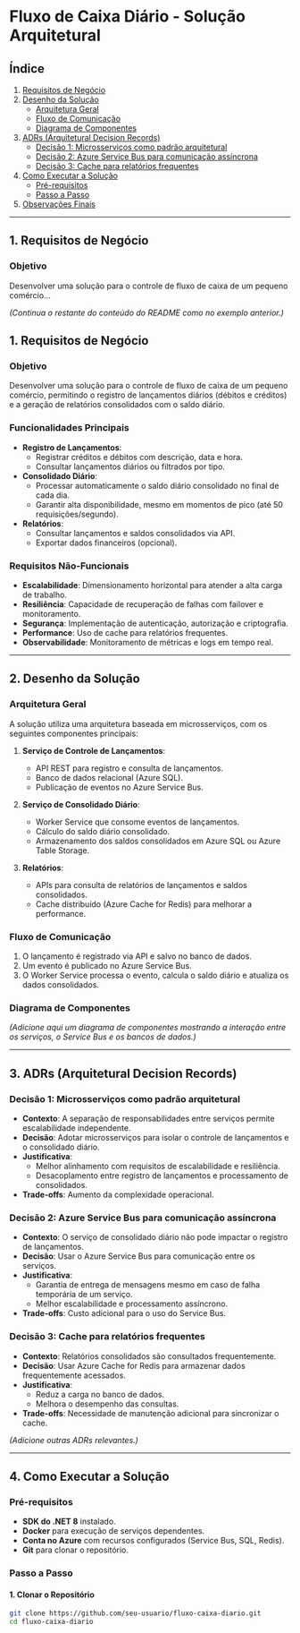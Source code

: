 # Fluxo de Caixa Diário - Solução Arquitetural

## Índice
1. [Requisitos de Negócio](#1-requisitos-de-negócio)
2. [Desenho da Solução](#2-desenho-da-solução)
   - [Arquitetura Geral](#arquitetura-geral)
   - [Fluxo de Comunicação](#fluxo-de-comunicação)
   - [Diagrama de Componentes](#diagrama-de-componentes)
3. [ADRs (Arquitetural Decision Records)](#3-adrs-arquitetural-decision-records)
   - [Decisão 1: Microsserviços como padrão arquitetural](#decisão-1-microsserviços-como-padrão-arquitetural)
   - [Decisão 2: Azure Service Bus para comunicação assíncrona](#decisão-2-azure-service-bus-para-comunicação-assíncrona)
   - [Decisão 3: Cache para relatórios frequentes](#decisão-3-cache-para-relatórios-frequentes)
4. [Como Executar a Solução](#4-como-executar-a-solução)
   - [Pré-requisitos](#pré-requisitos)
   - [Passo a Passo](#passo-a-passo)
5. [Observações Finais](#observações-finais)

---

## 1. Requisitos de Negócio
### Objetivo
Desenvolver uma solução para o controle de fluxo de caixa de um pequeno comércio...

*(Continua o restante do conteúdo do README como no exemplo anterior.)*


## 1. Requisitos de Negócio
### Objetivo
Desenvolver uma solução para o controle de fluxo de caixa de um pequeno comércio, permitindo o registro de lançamentos diários (débitos e créditos) e a geração de relatórios consolidados com o saldo diário.

### Funcionalidades Principais
- **Registro de Lançamentos**:
  - Registrar créditos e débitos com descrição, data e hora.
  - Consultar lançamentos diários ou filtrados por tipo.
- **Consolidado Diário**:
  - Processar automaticamente o saldo diário consolidado no final de cada dia.
  - Garantir alta disponibilidade, mesmo em momentos de pico (até 50 requisições/segundo).
- **Relatórios**:
  - Consultar lançamentos e saldos consolidados via API.
  - Exportar dados financeiros (opcional).

### Requisitos Não-Funcionais
- **Escalabilidade**: Dimensionamento horizontal para atender a alta carga de trabalho.
- **Resiliência**: Capacidade de recuperação de falhas com failover e monitoramento.
- **Segurança**: Implementação de autenticação, autorização e criptografia.
- **Performance**: Uso de cache para relatórios frequentes.
- **Observabilidade**: Monitoramento de métricas e logs em tempo real.

---

## 2. Desenho da Solução

### Arquitetura Geral
A solução utiliza uma arquitetura baseada em microsserviços, com os seguintes componentes principais:

1. **Serviço de Controle de Lançamentos**:
   - API REST para registro e consulta de lançamentos.
   - Banco de dados relacional (Azure SQL).
   - Publicação de eventos no Azure Service Bus.

2. **Serviço de Consolidado Diário**:
   - Worker Service que consome eventos de lançamentos.
   - Cálculo do saldo diário consolidado.
   - Armazenamento dos saldos consolidados em Azure SQL ou Azure Table Storage.

3. **Relatórios**:
   - APIs para consulta de relatórios de lançamentos e saldos consolidados.
   - Cache distribuído (Azure Cache for Redis) para melhorar a performance.

### Fluxo de Comunicação
1. O lançamento é registrado via API e salvo no banco de dados.
2. Um evento é publicado no Azure Service Bus.
3. O Worker Service processa o evento, calcula o saldo diário e atualiza os dados consolidados.

### Diagrama de Componentes
*(Adicione aqui um diagrama de componentes mostrando a interação entre os serviços, o Service Bus e os bancos de dados.)*

---

## 3. ADRs (Arquitetural Decision Records)

### Decisão 1: Microsserviços como padrão arquitetural
- **Contexto**: A separação de responsabilidades entre serviços permite escalabilidade independente.
- **Decisão**: Adotar microsserviços para isolar o controle de lançamentos e o consolidado diário.
- **Justificativa**:
  - Melhor alinhamento com requisitos de escalabilidade e resiliência.
  - Desacoplamento entre registro de lançamentos e processamento de consolidados.
- **Trade-offs**: Aumento da complexidade operacional.

### Decisão 2: Azure Service Bus para comunicação assíncrona
- **Contexto**: O serviço de consolidado diário não pode impactar o registro de lançamentos.
- **Decisão**: Usar o Azure Service Bus para comunicação entre os serviços.
- **Justificativa**:
  - Garantia de entrega de mensagens mesmo em caso de falha temporária de um serviço.
  - Melhor escalabilidade e processamento assíncrono.
- **Trade-offs**: Custo adicional para o uso do Service Bus.

### Decisão 3: Cache para relatórios frequentes
- **Contexto**: Relatórios consolidados são consultados frequentemente.
- **Decisão**: Usar Azure Cache for Redis para armazenar dados frequentemente acessados.
- **Justificativa**:
  - Reduz a carga no banco de dados.
  - Melhora o desempenho das consultas.
- **Trade-offs**: Necessidade de manutenção adicional para sincronizar o cache.

*(Adicione outras ADRs relevantes.)*

---

## 4. Como Executar a Solução

### Pré-requisitos
- **SDK do .NET 8** instalado.
- **Docker** para execução de serviços dependentes.
- **Conta no Azure** com recursos configurados (Service Bus, SQL, Redis).
- **Git** para clonar o repositório.

### Passo a Passo

#### 1. Clonar o Repositório
```bash
git clone https://github.com/seu-usuario/fluxo-caixa-diario.git
cd fluxo-caixa-diario
